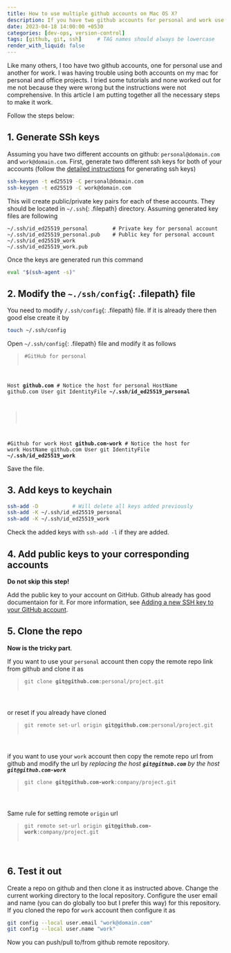 ```yaml
---
title: How to use multiple github accounts on Mac OS X?
description: If you have two github accounts for personal and work use then you might have some issues using both accounts on same Mac. If this is the case then this article will help you to setup both accounts on your Mac. 
date: 2023-04-18 14:00:00 +0530
categories: [dev-ops, version-control]
tags: [github, git, ssh]     # TAG names should always be lowercase
render_with_liquid: false
---
```


Like many others, I too have two github accounts, one for personal use and another for work. I was having trouble using both accounts on my mac for personal and office projects. I tried some tutorials and none worked out for me not because they were wrong but the instructions were not comprehensive. In this article I am putting together all the necessary steps to make it work.
 

Follow the steps below:  

## 1. Generate SSh keys
Assuming you have two different accounts on github: `personal@domain.com` and `work@domain.com`. First, generate two different ssh keys for both of your accounts (follow the [detailed instructions](https://docs.github.com/en/authentication/connecting-to-github-with-ssh/generating-a-new-ssh-key-and-adding-it-to-the-ssh-agent) for generating ssh keys)


```bash
ssh-keygen -t ed25519 -C personal@domain.com
ssh-keygen -t ed25519 -C work@domain.com
```

    
This will create public/private key pairs for each of these accounts. They should be located in `~/.ssh`{: .filepath} directory. Assuming generated key files are following

```
~/.ssh/id_ed25519_personal        # Private key for personal account
~/.ssh/id_ed25519_personal.pub    # Public key for personal account
~/.ssh/id_ed25519_work
~/.ssh/id_ed25519_work.pub
```

Once the keys are generated run this command   

```bash
eval "$(ssh-agent -s)"
```

## 2. Modify the `~./ssh/config`{: .filepath} file
You need to modify `/.ssh/config`{: .filepath} file. If it is already there then good else create it by   
```bash
touch ~/.ssh/config
```  

Open `~/.ssh/config`{: .filepath} file and modify it as follows

> <pre><code>#GitHub for personal
Host <b>github.com</b>                    # Notice the host for personal
  HostName github.com
  User git
  IdentityFile <b>~/.ssh/id_ed25519_personal</b>
>
#Github for work
Host <b>github.com-work</b>               # Notice the host for work 
  HostName github.com
  User git
  IdentityFile <b>~/.ssh/id_ed25519_work</b>
</code></pre>

Save the file.
  
## 3. Add keys to keychain
 
```bash
ssh-add -D           # Will delete all keys added previously
ssh-add -K ~/.ssh/id_ed25519_personal
ssh-add -K ~/.ssh/id_ed25519_work
```
     
Check the added keys with `ssh-add -l` if they are added. 

## 4. Add public keys to your corresponding accounts
**Do not skip this step!** 

Add the public key to your account on GitHub. Github already has good documentaion for it. For more information, see [Adding a new SSH key to your GitHub account](https://docs.github.com/en/github/authenticating-to-github/adding-a-new-ssh-key-to-your-github-account).

## 5. Clone the repo
**Now is the tricky part**.  

If you want to use your `personal` account then copy the remote repo link from github and clone it as
 
> <pre><code>git clone <b>git@github.com</b>:personal/project.git
</code></pre>

or reset if you already have cloned 

> <pre><code>git remote set-url origin <b>git@github.com</b>:personal/project.git
</code></pre>
    
     
if you want to use your `work` account then copy the remote repo url from github and modify the url by *replacing the host **`git@github.com`** by the host **`git@github.com-work`***
  
> <pre><code>git clone <b>git@github.com-work</b>:company/project.git
</code></pre>

Same rule for setting remote `origin` url

> <pre><code>git remote set-url origin <b>git@github.com-work</b>:company/project.git
</code></pre>
    
## 6. Test it out
Create a repo on github and then clone it as instructed above. Change the current working directory to the local repository. Configure the user email and name (you can do globally too but I prefer this way) for this repository.  
If you cloned the repo for `work` account then configure it as

```bash
git config --local user.email "work@domain.com"
git config --local user.name "work"
```
Now you can push/pull to/from github remote repository.
